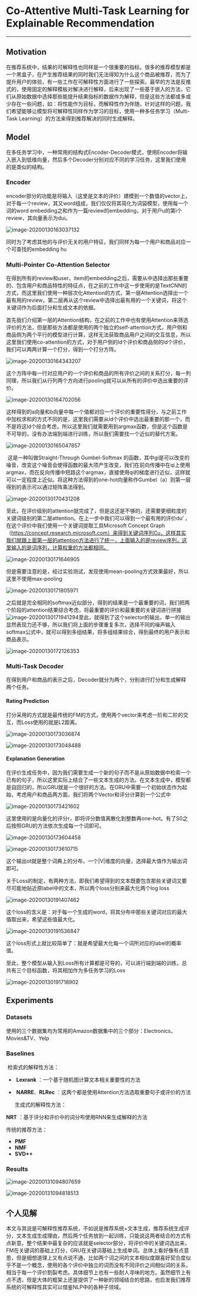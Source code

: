 # Co-Attentive Multi-Task Learning for Explainable Recommendation

------

## Motivation

​	在推荐系统中，结果的可解释性也同样是一个很重要的指标。很多的推荐模型都是一个黑盒子，在产生推荐结果的同时我们无法得知为什么这个商品被推荐，而为了提升用户的体验，有一些工作在可解释性方面进行了一些探索。最早的方法是反推式的，使用固定的解释模板对解决进行解释，后来出现了一些基于嵌入的方法，它们从原始数据中选择那些能提升结果指标的数据作为解释，但是这些方法都或多或少存在一些问题，如：将性能作为目标，而解释性作为伴随，针对这样的问题，我们希望能够让模型将可解释性同样作为学习的目标，使用一种多任务学习（Multi-Task Learning）的方法来得到推荐解决的同时生成解释。

## Model

​	在多任务学习中，一种常用的结构式Encoder-Decoder模式，使用Encoder将输入嵌入到低维向量，然后多个Decoder分别对应不同的学习任务，这里我们使用的是类似的结构。

### Encoder

​	encoder部分的功能是将输入（这里是文本的评价）建模到一个数值的vector上，对于每一个review，其又word组成，我们仅仅将其简化为词袋模型，使用每一个词的word embedding之和作为一篇review的embedding，对于用户u的第i个review，其向量表示为dui。

![image-20200130163037132](https://github.com/linzihan-backforward/PaperNotes/blob/master/IJCAI/%5BIJCAI2019%5D%20Co-Attentive%20Multi-Task%20Learning%20for%20Explainable%20Recommendation/image-20200130163037132.png?raw=true)

​	同时为了考虑其他的与评价无关的用户特征，我们同样为每一个用户和商品对应一个可查找的embedding hu

### Multi-Pointer Co-Attention Selector

​	在得到所有的review和user、item的embedding之后，需要从中选择出那些重要的、包含用户和商品特性的特征点，在之前的工作中这一步使用的是TextCNN的方式，而这里我们使用一种层次化Attention的方式，第一层Attention选择出一个最有用的review，第二层再从这个review中选择出最有用的一个关键词，将这个关键词作为后面打分和生成文本的依据。

​	首先我们介绍第一层的Attention结构，在之前的工作中也有使用Attention来筛选评价的方法，但是那些方法都是使用的两个独立的self-attention方式，用户侧和商品侧为两个平行的模型进行计算，这样无法获取商品用户之间的交互信息，所以这里我们使用co-attention的方式，对于用户侧的ld个评价和商品侧的ld个评价，我们可以两两计算一个打分，得到一个打分方阵。

![image-20200130164343207](https://github.com/linzihan-backforward/PaperNotes/blob/master/IJCAI/%5BIJCAI2019%5D%20Co-Attentive%20Multi-Task%20Learning%20for%20Explainable%20Recommendation/image-20200130164343207.png?raw=true)

​	这个方阵中每一行对应用户的一个评价和商品的所有评价之间的关系打分，每一列同理，所以我们从行列两个方向进行pooling就可以从所有的评价中选出重要的评价。

![image-20200130164702056](https://github.com/linzihan-backforward/PaperNotes/blob/master/IJCAI/%5BIJCAI2019%5D%20Co-Attentive%20Multi-Task%20Learning%20for%20Explainable%20Recommendation/image-20200130164702056.png?raw=true)

​	这样得到的a向量和b向量中每一个值都对应一个评价的重要性得分，与之前工作中加权求和的方式不同的是，这里我们需要从ld个评价中选出最重要的那一个，而不是将这ld个综合考虑，所以这里我们就需要用到argmax函数，但是这个函数是不可导的，没有办法端到端进行训练，所以我们需要找一个近似的替代方案。

![image-20200130165047857](https://github.com/linzihan-backforward/PaperNotes/blob/master/IJCAI/%5BIJCAI2019%5D%20Co-Attentive%20Multi-Task%20Learning%20for%20Explainable%20Recommendation/image-20200130165047857.png?raw=true)

​	这是一种叫做Straight-Through Gumbel-Softmax 的函数，其中gi是可以改变的噪音，改变这个噪音会使得函数的最大项产生改变，我们在前向传播中在qi上使用argmax，而在反向传播中短路这个argmax，直接使用qi的梯度进行近似，这样就可以一定程度上近似。将这种方法得到的one-hot向量称作Gumbel（a）则第一层得到的表示可以通过矩阵乘法得到。

![image-20200130170431208](https://github.com/linzihan-backforward/PaperNotes/blob/master/IJCAI/%5BIJCAI2019%5D%20Co-Attentive%20Multi-Task%20Learning%20for%20Explainable%20Recommendation/image-20200130170431208.png?raw=true)

​	至此，在评价级别的attention就完成了，但是这还是不够的，还需要更细粒度的关键词级别的第二层attention。在上一步中我们可以得到一个最有用的评价du‘ ，在这个评价中我们使用一个关键词提取工具Microsoft Concept Graph（https://concept.research.microsoft.com）来得到关键词序列Cu，这样其实我们就跟上面第一层的attention方法进行了统一，上面输入的是review序列，这里输入的是词序列，计算权重的方法都相同。

![image-20200130171646905](https://github.com/linzihan-backforward/PaperNotes/blob/master/IJCAI/%5BIJCAI2019%5D%20Co-Attentive%20Multi-Task%20Learning%20for%20Explainable%20Recommendation/image-20200130171646905.png?raw=true)

​	但是需要注意的是，经过实验测试，发现使用mean-pooling方式效果最好，所以这里不使用max-pooling

![image-20200130171805971](https://github.com/linzihan-backforward/PaperNotes/blob/master/IJCAI/%5BIJCAI2019%5D%20Co-Attentive%20Multi-Task%20Learning%20for%20Explainable%20Recommendation/image-20200130171805971.png?raw=true)

​	之后就是完全相同的softmax近似部分，得到的结果是一个最重要的词，我们把两个阶段的attention结果综合考虑，将最重要的评价和最重要的关键词进行拼接![image-20200130171941294](https://github.com/linzihan-backforward/PaperNotes/blob/master/IJCAI/%5BIJCAI2019%5D%20Co-Attentive%20Multi-Task%20Learning%20for%20Explainable%20Recommendation/image-20200130171941294.png?raw=true)至此，就得到了这个selector的输出，单一的输出显然表现力还不够，所以我们将上面的步骤重复多次，选择不同的噪声输入softmax公式中，就可以得到多组结果，将多组结果综合，得到最终的用户表示和商品表示。

![image-20200130172126353](https://github.com/linzihan-backforward/PaperNotes/blob/master/IJCAI/%5BIJCAI2019%5D%20Co-Attentive%20Multi-Task%20Learning%20for%20Explainable%20Recommendation/image-20200130172126353.png?raw=true)

### Multi-Task Decoder

​	在得到用户和商品的表示之后，Decoder就分为两个，分别进行打分和生成解释两个任务。

#### Rating Prediction

​	打分采用的方式就是最传统的FM的方式，使用两个vector来考虑一阶和二阶的交互，而Loss使用的就是L2距离。

![image-20200130173036874](https://github.com/linzihan-backforward/PaperNotes/blob/master/IJCAI/%5BIJCAI2019%5D%20Co-Attentive%20Multi-Task%20Learning%20for%20Explainable%20Recommendation/image-20200130173036874.png?raw=true)

![image-20200130173048488](https://github.com/linzihan-backforward/PaperNotes/blob/master/IJCAI/%5BIJCAI2019%5D%20Co-Attentive%20Multi-Task%20Learning%20for%20Explainable%20Recommendation/image-20200130173048488.png?raw=true)

#### Explanation Generation

​	在评价生成任务中，因为我们需要生成一个新的句子而不是从原始数据中检索一个已有的句子，所以这里实际上结合了一些文本生成的方法。在文本生成中，模型都是自回归的，所以GRU就是一个很好的方法。在GRU中需要一个初始状态作为起始，考虑用户和商品两方面，我们将两个Vector和评分计算到一个公式中

![image-20200130173421602](https://github.com/linzihan-backforward/PaperNotes/blob/master/IJCAI/%5BIJCAI2019%5D%20Co-Attentive%20Multi-Task%20Learning%20for%20Explainable%20Recommendation/image-20200130173421602.png?raw=true)

这里使用的是向量化的评分r，即将评分数值离散化到整数再one-hot。有了S0之后按照GRU的方法依次生成每一个词即可。

![image-20200130173604458](https://github.com/linzihan-backforward/PaperNotes/blob/master/IJCAI/%5BIJCAI2019%5D%20Co-Attentive%20Multi-Task%20Learning%20for%20Explainable%20Recommendation/image-20200130173604458.png?raw=true)

![image-20200130173610715](https://github.com/linzihan-backforward/PaperNotes/blob/master/IJCAI/%5BIJCAI2019%5D%20Co-Attentive%20Multi-Task%20Learning%20for%20Explainable%20Recommendation/image-20200130173610715.png?raw=true)

这个输出ot就是整个词典上的分布，一个|V|维度的向量，选择最大值作为输出词即可。

关于Loss的制定，有两种方法，即我们希望得到的文本既要包含那些关键词又要尽可能地贴近原label中的文本，所以两个loss分别来最大化两个log loss

![image-20200130191407462](https://github.com/linzihan-backforward/PaperNotes/blob/master/IJCAI/%5BIJCAI2019%5D%20Co-Attentive%20Multi-Task%20Learning%20for%20Explainable%20Recommendation/image-20200130191407462.png?raw=true)

​	这个loss的含义是：对于每一个生成的word，将其分布中那些关键词对应的最大值取出来，希望这些值最大化。

![image-20200130191536847](https://github.com/linzihan-backforward/PaperNotes/blob/master/IJCAI/%5BIJCAI2019%5D%20Co-Attentive%20Multi-Task%20Learning%20for%20Explainable%20Recommendation/image-20200130191536847.png?raw=true)

​	这个loss形式上就比较简单了：就是希望最大化每一个词所对应的label的概率值。

​	至此，整个模型从输入到Loss所有计算都是可导的，可以进行端到端的训练，总共有三个目标函数，将其相加作为多任务学习的Loss

![image-20200130191718902](https://github.com/linzihan-backforward/PaperNotes/blob/master/IJCAI/%5BIJCAI2019%5D%20Co-Attentive%20Multi-Task%20Learning%20for%20Explainable%20Recommendation/image-20200130191718902.png?raw=true)

## Experiments

### Datasets

​	使用的三个数据集均为常用的Amazon数据集中的三个部分：Electronics、Movies&TV、Yelp

### Baselines

​	检索式的解释性方法：

- ​	**Lexrank** ：一个基于随机图计算文本相关重要性的方法
- ​    **NARRE**、**RLRec** ：这两个都是使用Attention方法选取重要句子或评价的方法

   生成式的解释性方法：

 **NRT** ：基于评分和评价中的词分布使用RNN来生成解释的方法

传统的推荐方法：

- **PMF**
- **NMF**
- **SVD++**

### Results

![image-20200131094807659](https://github.com/linzihan-backforward/PaperNotes/blob/master/IJCAI/%5BIJCAI2019%5D%20Co-Attentive%20Multi-Task%20Learning%20for%20Explainable%20Recommendation/image-20200131094807659.png?raw=true)

![image-20200131094818513](https://github.com/linzihan-backforward/PaperNotes/blob/master/IJCAI/%5BIJCAI2019%5D%20Co-Attentive%20Multi-Task%20Learning%20for%20Explainable%20Recommendation/image-20200131094818513.png?raw=true)

## 个人见解

​	本文与其说是可解释性推荐系统，不如说是推荐系统+文本生成，推荐系统生成评分，文本生成生成理由，然后两个任务放到一起训练，只能说这两者结合的方式有点新意。整个结果中最复杂的应该就是selector部分，将评价中的关键词选出来，FM在关键词的基础上打分，GRU在关键词基础上生成单词。总体上看好像有点意思，但是细想道理上又有点说不通，比如两个词之间的文本相似度跟喜好契合度似乎不是一个概念，使用的各个评价中独立的词而没有不同评价之间相似词的关系，相当于每一个评价割裂考虑。具体细节上也有一些耐人寻味的地方。虽然细节上有点不透，但是大体的框架上还是提供了一种新的领域结合的思路，也启发我们推荐系统的可解释性其实可以借鉴NLP中的各种子领域。